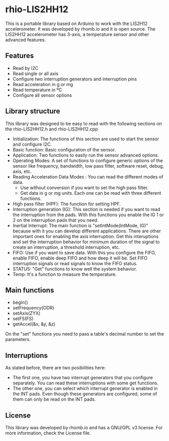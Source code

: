 # rhio-LIS2HH12

This is a portable library based on Arduino to work with the LIS2H12 accelerometer. It was developed by rhomb.io and it is open source. The LIS2HH12 accelerometer has 3-axis, a temperature sensor and other advanced features.

## Features

* Read by I2C
* Read single or all axis
* Configure two interruption generators and interruption pins
* Read acceleration in g or mg
* Read temperature in ºC
* Configure all sensor options

## Library structure

This library was designed to be easy to read with the following sections on the rhio-LIS2HH12.h and rhio-LIS2HH12.cpp

* Initialization: The functions of this section are used to start the sensor and configure I2C.
* Basic function: Basic configuration of the sensor.
* Application: Two functions to easily run the sensor advanced options.
* Operating Modes: A set of functions to configure generic options of the sensor like frequency, bandwidth, low pass filter, software reset, debug, axis, etc.
* Reading Acceleration Data Modes : You can read the different modes of data.
    * Use without conversion if you want to set the high pass filter.
    * Get data in g or mg units. Each one can be read with three different functions.
* High pass filter (HPF): The function for setting HPF.
* Interruption generation (IG): This section is needed if you want to read the interruption from the pads. With this functions you enable the IG 1 or 2 on the interruption pads that you need.
* Inertial Interrupt: The main function is "setIntMode(IntMode, IG)" because with it you can develop different applications. There are other important ones for enabling the axis interruption. Get this interuptions and set the interruption behavior for minimum duration of the signal to create an interruption, a threshold interruption, etc.
* FIFO: Use if you want to save data. With this you configure the FIFO, enable FIFO, enable deep FIFO and how deep it will be. Set FIFO interruption signals or read signals to know the FIFO status.
* STATUS: "Get" functions to know well the system behavior.
* Temp: It's a function to measure the temperature.

## Main functions

* begin()
* setFrequency(ODR)
* setAxis(ZYX)
* setFS(FS)
* getAccel(&x, &y, &z)

On the "set" functions you need to pass a table's decimal number to set the parameters.

## Interruptions

As stated before, there are two posibilities here:

* The first one, you have two interrupt generators that you configure separately. You can read these interruptions with some get functions.
* The other one, you can select which interrupt generator is enabled in the INT pads. Even though these generators are configured, some of them can only be read on the INT pads.

## License

This library was developed by rhomb.io and has a GNU/GPL v3 license. For more information, check the License file.
